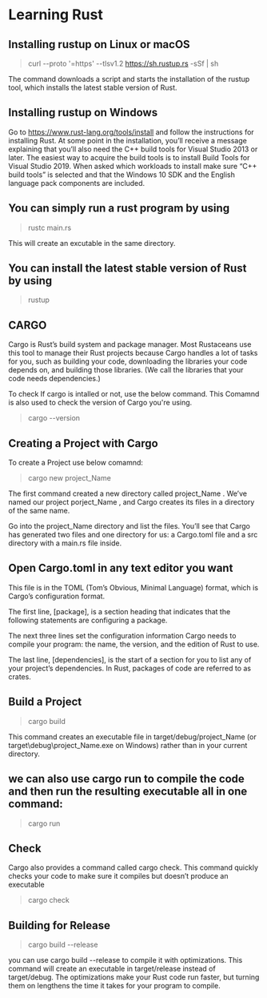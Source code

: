 # Learning Rust

## Installing rustup on Linux or macOS

> curl --proto '=https' --tlsv1.2 <https://sh.rustup.rs> -sSf | sh

The command downloads a script and starts the installation of the rustup tool, which installs the latest stable version of Rust.

## Installing rustup on Windows

Go to <https://www.rust-lang.org/tools/install> and follow the instructions for installing Rust. At some point in the installation, you’ll receive a message explaining that you’ll also need the C++ build tools for Visual Studio 2013 or later. The easiest way to acquire the build tools is to install Build Tools for Visual Studio 2019. When asked which workloads to install make sure “C++ build tools” is selected and that the Windows 10 SDK and the English language pack components are included.

## You can simply run a rust program by using

> rustc main.rs

This will create an excutable in the same directory.

## You can install the latest stable version of Rust by using

> rustup

## CARGO

Cargo is Rust’s build system and package manager. Most Rustaceans use this tool to manage their Rust projects because Cargo handles a lot of tasks for you, such as building your code, downloading the libraries your code depends on, and building those libraries. (We call the libraries that your code needs dependencies.)

To check If cargo is intalled or not, use the below command. This Comamnd is also used to check the version of Cargo you're using.

> cargo --version

## Creating a Project with Cargo

To create a Project use below comamnd:

> cargo new project_Name

The first command created a new directory called project_Name . We’ve named our project porject_Name , and Cargo creates its files in a directory of the same name.

Go into the project_Name directory and list the files. You’ll see that Cargo has generated two files and one directory for us: a Cargo.toml file and a src directory with a main.rs file inside.

## Open Cargo.toml in any text editor you want

This file is in the TOML (Tom’s Obvious, Minimal Language) format, which is Cargo’s configuration format.

The first line, [package], is a section heading that indicates that the following statements are configuring a package. 

The next three lines set the configuration information Cargo needs to compile your program: the name, the version, and the edition of Rust to use. 

The last line, [dependencies], is the start of a section for you to list any of your project’s dependencies. In Rust, packages of code are referred to as crates.

## Build a Project

> cargo build

This command creates an executable file in target/debug/project_Name (or target\debug\project_Name.exe on Windows) rather than in your current directory.

## we can also use cargo run to compile the code and then run the resulting executable all in one command:

> cargo run

## Check

Cargo also provides a command called cargo check. This command quickly checks your code to make sure it compiles but doesn’t produce an executable

> cargo check

## Building for Release

> cargo build --release

you can use cargo build --release to compile it with optimizations. This command will create an executable in target/release instead of target/debug. The optimizations make your Rust code run faster, but turning them on lengthens the time it takes for your program to compile.
